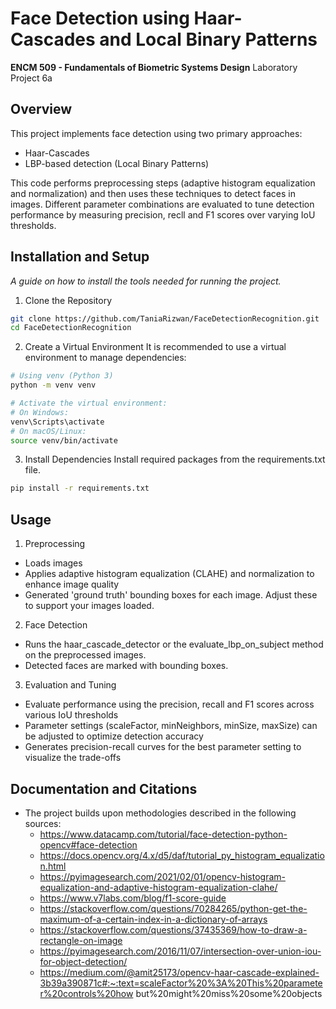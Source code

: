 # Face Detection using Haar-Cascades and Local Binary Patterns

**ENCM 509 - Fundamentals of Biometric Systems Design**
Laboratory Project 6a 

## Overview
This project implements face detection using two primary approaches:
- Haar-Cascades
- LBP-based detection (Local Binary Patterns)

This code performs preprocessing steps (adaptive histogram equalization and normalization) and then uses these techniques to detect faces in images. Different parameter combinations are evaluated to tune detection performance by measuring precision, recll and F1 scores over varying IoU thresholds. 

## Installation and Setup 

_A guide on how to install the tools needed for running the project._

1. Clone the Repository
```bash
git clone https://github.com/TaniaRizwan/FaceDetectionRecognition.git
cd FaceDetectionRecognition
```

2. Create a Virtual Environment
It is recommended to use a virtual environment to manage dependencies:
```bash
# Using venv (Python 3)
python -m venv venv

# Activate the virtual environment:
# On Windows:
venv\Scripts\activate
# On macOS/Linux:
source venv/bin/activate
```

3. Install Dependencies
Install required packages from the requirements.txt file.
```bash
pip install -r requirements.txt
```
## Usage

1. Preprocessing
- Loads images
- Applies adaptive histogram equalization (CLAHE) and normalization to enhance image quality
- Generated 'ground truth' bounding boxes for each image. Adjust these to support your images loaded.

2. Face Detection
- Runs the haar_cascade_detector or the evaluate_lbp_on_subject method on the preprocessed images.
- Detected faces are marked with bounding boxes.

3. Evaluation and Tuning
- Evaluate performance using the precision, recall and F1 scores across various IoU thresholds
- Parameter settings (scaleFactor, minNeighbors, minSize, maxSize) can be adjusted to optimize detection accuracy
- Generates precision-recall curves for the best parameter setting to visualize the trade-offs

## Documentation and Citations
- The project builds upon methodologies described in the following sources:
    - https://www.datacamp.com/tutorial/face-detection-python-opencv#face-detection
    - https://docs.opencv.org/4.x/d5/daf/tutorial_py_histogram_equalization.html
    - https://pyimagesearch.com/2021/02/01/opencv-histogram-equalization-and-adaptive-histogram-equalization-clahe/
    - https://www.v7labs.com/blog/f1-score-guide
    - https://stackoverflow.com/questions/70284265/python-get-the-maximum-of-a-certain-index-in-a-dictionary-of-arrays
    - https://stackoverflow.com/questions/37435369/how-to-draw-a-rectangle-on-image
    - https://pyimagesearch.com/2016/11/07/intersection-over-union-iou-for-object-detection/
    - https://medium.com/@amit25173/opencv-haar-cascade-explained-3b39a390871c#:~:text=scaleFactor%20%3A%20This%20parameter%20controls%20how but%20might%20miss%20some%20objects


